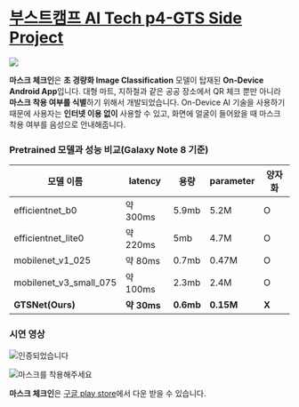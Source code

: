 # [부스트캠프 AI Tech p4-GTS Side Project](https://github.com/bcaitech1/p4-opt-2-GTS)

![](https://user-images.githubusercontent.com/34030303/122388930-52c60b00-cfab-11eb-8b41-d5434dacdab3.png)

**마스크 체크인**은 **초 경량화 Image Classification** 모델이 탑재된 **On-Device Android App**입니다. 대형 마트, 지하철과 같은 공공 장소에서 QR 체크 뿐만 아니라 **마스크 착용 여부를 식별**하기 위해서 개발되었습니다. On-Device AI 기술을 사용하기 때문에 사용자는 **인터넷 이용 없이** 사용할 수 있고, 화면에 얼굴이 들어왔을 때 마스크 착용 여부를 음성으로 안내해줍니다.

### Pretrained 모델과 성능 비교(Galaxy Note 8 기준)

| 모델 이름              | latency     | 용량      | parameter | 양자화 |
| ---------------------- | ----------- | --------- | --------- | ------ |
| efficientnet_b0        | 약 300ms    | 5.9mb     | 5.2M      | O      |
| efficientnet_lite0     | 약 220ms    | 5mb       | 4.7M      | O      |
| mobilenet_v1_025       | 약 80ms     | 0.7mb     | 0.47M     | O      |
| mobilenet_v3_small_075 | 약 100ms    | 2.3mb     | 2.4M      | O      |
| **GTSNet(Ours)**       | **약 30ms** | **0.6mb** | **0.15M** | **X**  |

### 시연 영상

![인증되었습니다](https://user-images.githubusercontent.com/34030303/122573353-ac9d0280-d089-11eb-8ca9-8b4e6842d09d.gif)

![마스크를 착용해주세요](https://user-images.githubusercontent.com/34030303/122573477-cc342b00-d089-11eb-93d8-30fb00df0104.gif)

**마스크 체크인**은 [구글 play store](https://play.google.com/store/apps/details?id=com.jihopark.mlkit.vision.demo)에서 다운 받을 수 있습니다.

